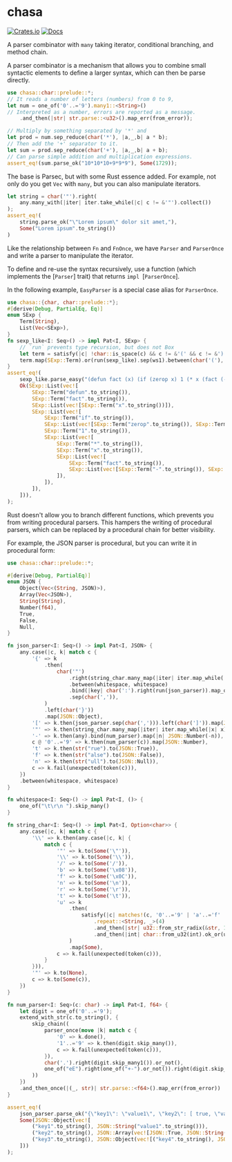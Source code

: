# chasa
[![Crates.io](https://img.shields.io/crates/v/chasa.svg)](https://crates.io/crates/chasa)
[![Docs](https://docs.rs/chasa/badge.svg)](https://docs.rs/chasa)

A parser combinator with `many` taking iterator, conditional branching, and method chain.

A parser combinator is a mechanism that allows you to combine small syntactic elements to define a larger syntax, which can then be parse directly.

```rust
use chasa::char::prelude::*;
// It reads a number of letters (numbers) from 0 to 9,
let num = one_of('0'..='9').many1::<String>()
// Interpreted as a number, errors are reported as a message.
    .and_then(|str| str.parse::<u32>().map_err(from_error));

// Multiply by something separated by '*' and
let prod = num.sep_reduce(char('*'), |a,_,b| a * b);
// Then add the '+' separator to it.
let sum = prod.sep_reduce(char('+'), |a,_,b| a + b);
// Can parse simple addition and multiplication expressions.
assert_eq!(sum.parse_ok("10*10*10+9*9*9"), Some(1729));
```

The base is Parsec, but with some Rust essence added. For example, not only do you get `Vec` with `many`, but you can also manipulate iterators.
```rust
let string = char('"').right(
    any.many_with(|iter| iter.take_while(|c| c != &'"').collect())
);
assert_eq!(
    string.parse_ok("\"Lorem ipsum\" dolor sit amet,"),
    Some("Lorem ipsum".to_string())
)
```

Like the relationship between `Fn` and `FnOnce`, we have `Parser` and `ParserOnce` and write a parser to manipulate the iterator.

To define and re-use the syntax recursively, use a function (which implements the [`Parser`] trait) that returns `impl `[`ParserOnce`].

In the following example, `EasyParser` is a special case alias for `ParserOnce`.
```rust
use chasa::{char, char::prelude::*};
#[derive(Debug, PartialEq, Eq)]
enum SExp {
    Term(String),
    List(Vec<SExp>),
}
fn sexp_like<I: Seq>() -> impl Pat<I, SExp> {
    // `run` prevents type recursion, but does not Box
    let term = satisfy(|c| !char::is_space(c) && c != &'(' && c != &')').many1();
    term.map(SExp::Term).or(run(sexp_like).sep(ws1).between(char('('), char(')')).map(SExp::List))
}
assert_eq!(
    sexp_like.parse_easy("(defun fact (x) (if (zerop x) 1 (* x (fact (- x 1)))))"),
    Ok(SExp::List(vec![
        SExp::Term("defun".to_string()),
        SExp::Term("fact".to_string()),
        SExp::List(vec![SExp::Term("x".to_string())]),
        SExp::List(vec![
            SExp::Term("if".to_string()),
            SExp::List(vec![SExp::Term("zerop".to_string()), SExp::Term("x".to_string())]),
            SExp::Term("1".to_string()),
            SExp::List(vec![
                SExp::Term("*".to_string()),
                SExp::Term("x".to_string()),
                SExp::List(vec![
                    SExp::Term("fact".to_string()),
                    SExp::List(vec![SExp::Term("-".to_string()), SExp::Term("x".to_string()), SExp::Term("1".to_string())]),
                ]),
            ]),
        ]),
    ])),
);
```

Rust doesn't allow you to branch different functions, which prevents you from writing procedural parsers. This hampers the writing of procedural parsers, which can be replaced by a procedural chain for better visibility.

For example, the JSON parser is procedural, but you can write it in procedural form:
```rust
use chasa::char::prelude::*;

#[derive(Debug, PartialEq)]
enum JSON {
    Object(Vec<(String, JSON)>),
    Array(Vec<JSON>),
    String(String),
    Number(f64),
    True,
    False,
    Null,
}

fn json_parser<I: Seq>() -> impl Pat<I, JSON> {
    any.case(|c, k| match c {
        '{' => k
            .then(
                char('"')
                    .right(string_char.many_map(|iter| iter.map_while(|x| x).collect::<String>()))
                    .between(whitespace, whitespace)
                    .bind(|key| char(':').right(run(json_parser)).map_once(move |value: JSON| (key, value)))
                    .sep(char(',')),
            )
            .left(char('}'))
            .map(JSON::Object),
        '[' => k.then(json_parser.sep(char(','))).left(char(']')).map(JSON::Array),
        '"' => k.then(string_char.many_map(|iter| iter.map_while(|x| x).collect())).map(JSON::String),
        '-' => k.then(any).bind(num_parser).map(|n| JSON::Number(-n)),
        c @ '0'..='9' => k.then(num_parser(c)).map(JSON::Number),
        't' => k.then(str("rue").to(JSON::True)),
        'f' => k.then(str("alse").to(JSON::False)),
        'n' => k.then(str("ull").to(JSON::Null)),
        c => k.fail(unexpected(token(c))),
    })
    .between(whitespace, whitespace)
}

fn whitespace<I: Seq>() -> impl Pat<I, ()> {
    one_of("\t\r\n ").skip_many()
}

fn string_char<I: Seq>() -> impl Pat<I, Option<char>> {
    any.case(|c, k| match c {
        '\\' => k.then(any.case(|c, k| {
            match c {
                '"' => k.to(Some('\"')),
                '\\' => k.to(Some('\\')),
                '/' => k.to(Some('/')),
                'b' => k.to(Some('\x08')),
                'f' => k.to(Some('\x0C')),
                'n' => k.to(Some('\n')),
                'r' => k.to(Some('\r')),
                't' => k.to(Some('\t')),
                'u' => k
                    .then(
                        satisfy(|c| matches!(c, '0'..='9' | 'a'..='f' | 'A'..='F'))
                            .repeat::<String, _>(4)
                            .and_then(|str| u32::from_str_radix(&str, 16).map_err(from_error))
                            .and_then(|int| char::from_u32(int).ok_or(unexpected(format("invalid unicode char")))),
                    )
                    .map(Some),
                c => k.fail(unexpected(token(c))),
            }
        })),
        '"' => k.to(None),
        c => k.to(Some(c)),
    })
}

fn num_parser<I: Seq>(c: char) -> impl Pat<I, f64> {
    let digit = one_of('0'..='9');
    extend_with_str(c.to_string(), {
        skip_chain((
            parser_once(move |k| match c {
                '0' => k.done(),
                '1'..='9' => k.then(digit.skip_many()),
                c => k.fail(unexpected(token(c))),
            }),
            char('.').right(digit.skip_many1()).or_not(),
            one_of("eE").right(one_of("+-").or_not()).right(digit.skip_many1()).or_not(),
        ))
    })
    .and_then_once(|(_, str)| str.parse::<f64>().map_err(from_error))
}

assert_eq!(
    json_parser.parse_ok("{\"key1\": \"value1\", \"key2\": [ true, \"value3\" ], \"key3\": { \"key4\": 15e1 }}"),
    Some(JSON::Object(vec![
        ("key1".to_string(), JSON::String("value1".to_string())),
        ("key2".to_string(), JSON::Array(vec![JSON::True, JSON::String("value3".to_string())])),
        ("key3".to_string(), JSON::Object(vec![("key4".to_string(), JSON::Number(150.0))]))
    ]))
);
```
